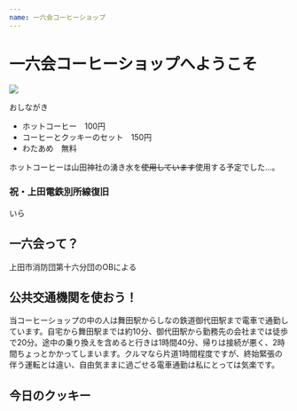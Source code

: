 ```yaml
---
name: 一六会コーヒーショップ
---
```

# 一六会コーヒーショップへようこそ

<img src="https://ss1.xrea.com/shioiri.s1001.xrea.com/x/cgi-bin/npc/npc.cgi?i=/virtual/shioiri/npc.idx&L=YJet0C&p=on&d=1000,0">

おしながき

- ホットコーヒー　100円
- コーヒーとクッキーのセット　150円
- わたあめ　無料

ホットコーヒーは山田神社の湧き水を~~使用しています~~使用する予定でした…。

### 祝・上田電鉄別所線復旧

いら

## 一六会って？

上田市消防団第十六分団のOBによる



## 公共交通機関を使おう！

当コーヒーショップの中の人は舞田駅からしなの鉄道御代田駅まで電車で通勤しています。自宅から舞田駅までは約10分、御代田駅から勤務先の会社までは徒歩で20分。途中の乗り換えを含めると行きは1時間40分、帰りは接続が悪く、2時間ちょっとかかってしまいます。クルマなら片道1時間程度ですが、終始緊張の伴う運転とは違い、自由気ままに過ごせる電車通勤は私にとっては気楽です。

## 今日のクッキー

